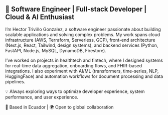 ## 🚀 Software Engineer | Full-stack Developer | Cloud & AI Enthusiast

I’m Hector Triviño Gonzalez, a software engineer passionate about building scalable applications and solving complex problems. My work spans cloud infrastructure (AWS, Terraform, Serverless, GCP), front-end architecture (Next.js, React, Tailwind, design systems), and backend services (Python, FastAPI, Node.js, MySQL, DynamoDB, Firestore).

I’ve worked on projects in healthtech and fintech, where I designed systems for real-time data aggregation, onboarding flows, and FHIR-based integrations. I also experiment with AI/ML (transformers, time-series, NLP, HuggingFace) and automation workflows for document processing and data pipelines.

💡 Always exploring ways to optimize developer experience, system performance, and user experience.

📍 Based in Ecuador | 🌍 Open to global collaboration
